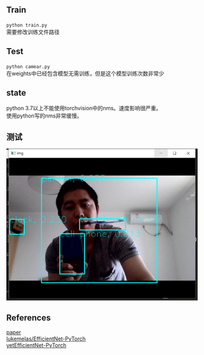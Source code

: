 ## Train
`python train.py`  
 需要修改训练文件路径
## Test
`python camear.py`    
在weights中已经包含模型无需训练，但是这个模型训练次数非常少
## state
python 3.7以上不能使用torchvision中的nms。速度影响很严重。  
使用python写的nms非常缓慢。 
## 测试
![tt.png](/img/tt.png)
## References  
[paper](https://arxiv.org/abs/1911.09070)  
[lukemelas/EfficientNet-PyTorch](https://github.com/lukemelas/EfficientNet-PyTorch)  
[yetEfficientNet-PyTorch ](https://github.com/zylo117/Yet-Another-Efficient-Pytorch)  
